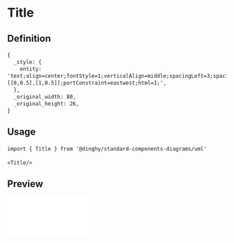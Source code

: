 # Title

## Definition

```
{
  _style: { 
    entity: 'text;align=center;fontStyle=1;verticalAlign=middle;spacingLeft=3;spacingRight=3;strokeColor=none;rotatable=0;points=[[0,0.5],[1,0.5]];portConstraint=eastwest;html=1;',
  },
  _original_width: 80,
  _original_height: 26,
}
```

## Usage

```
import { Title } from '@dinghy/standard-components-diagrams/uml'

<Title/>
```

## Preview

<img src="./title.png" width="200"/>
